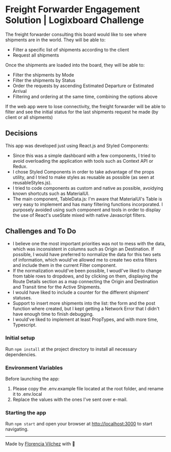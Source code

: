 # Freight Forwarder Engagement Solution | Logixboard Challenge

The freight forwarder consulting this board would like to see where shipments are in the world. They will be able to:

- Filter a specific list of shipments according to the client
- Request all shipments

Once the shipments are loaded into the board, they will be able to:
- Filter the shipments by Mode
- Filter the shipments by Status
- Order the requests by ascending Estimated Departure or Estimated Arrival
- Filtering and ordering at the same time, combining the options above

If the web app were to lose connectivity, the freight forwarder will be able to filter and see the initial status for the last shipments request he made (by client or all shipments)

## Decisions
This app was developed just using React.js and Styled Components:

- Since this was a simple dashboard with a few components, I tried to avoid overloading the application with tools such as Context API or Redux.
- I chose Styled Components in order to take advantage of the props utility, and I tried to make styles as reusable as possible (as seen at reusableStyles.js).
- I tried to code components as custom and native as possible, avoidying known shortcuts such as MaterialUI.
- The main component, TableData.js: I'm aware that MaterialUI's Table is very easy to implement and has many filtering functions incorporated. I purposely avoided using such component and tools in order to display the use of React's useState mixed with native Javascript filters.

## Challenges and To Do
- I believe one the most important priorities was not to mess with the data, which was inconsistent in columns such as Origin an Destination. If possible, I would have preferred to normalize the data for this two sets of information, which would've allowed me to create two extra filters and include them in the current Filter component.
- If the normalization would've been possible, I woudl've liked to change from table rows to dropdows, and by clicking on them, displaying the Route Details section as a map connecting the Origin and Destination and Transit time for the Active Shipments.
- I would have liked to include a counter for the different shipment' statuses.
- Support to insert more shipments into the list: the form and the post function where created, but I kept getting a Network Error that I didn't have enough time to finish debugging.
- I would've liked to implement at least PropTypes, and with more time, Typescript.

### Initial setup

Run `npm install` at the project directory to install all necessary dependencies.

### Environment Variables
Before launching the app:
1) Please copy the .env.example file located at the root folder, and rename it to .env.local
2) Replace the values with the ones I've sent over e-mail.

### Starting the app

Run `npm start` and open your browser at [http://localhost:3000](http://localhost:3000) to start navigating.

---

Made by [Florencia Vilchez](https://www.linkedin.com/in/florencia-vilchez/) with 💛
